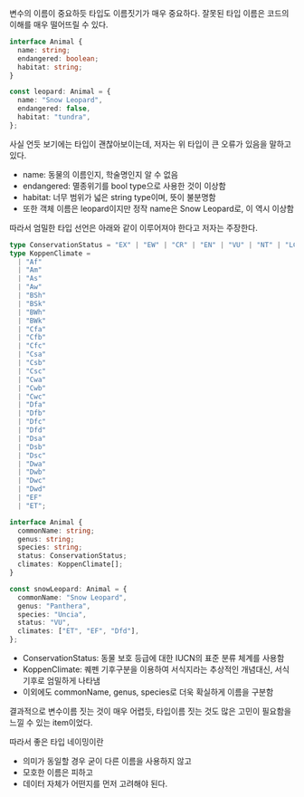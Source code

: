 변수의 이름이 중요하듯 타입도 이름짓기가 매우 중요하다.
잘못된 타입 이름은 코드의 이해를 매우 떨어뜨릴 수 있다.

```typescript
interface Animal {
  name: string;
  endangered: boolean;
  habitat: string;
}

const leopard: Animal = {
  name: "Snow Leopard",
  endangered: false,
  habitat: "tundra",
};
```

사실 언듯 보기에는 타입이 괜찮아보이는데, 저자는 위 타입이 큰 오류가 있음을 말하고 있다.

- name: 동물의 이름인지, 학술명인지 알 수 없음
- endangered: 멸종위기를 bool type으로 사용한 것이 이상함
- habitat: 너무 범위가 넓은 string type이며, 뜻이 불분명함
- 또한 객체 이름은 leopard이지만 정작 name은 Snow Leopard로, 이 역시 이상함

따라서 엄밀한 타입 선언은 아래와 같이 이루어져야 한다고 저자는 주장한다.

```typescript
type ConservationStatus = "EX" | "EW" | "CR" | "EN" | "VU" | "NT" | "LC";
type KoppenClimate =
  | "Af"
  | "Am"
  | "As"
  | "Aw"
  | "BSh"
  | "BSk"
  | "BWh"
  | "BWk"
  | "Cfa"
  | "Cfb"
  | "Cfc"
  | "Csa"
  | "Csb"
  | "Csc"
  | "Cwa"
  | "Cwb"
  | "Cwc"
  | "Dfa"
  | "Dfb"
  | "Dfc"
  | "Dfd"
  | "Dsa"
  | "Dsb"
  | "Dsc"
  | "Dwa"
  | "Dwb"
  | "Dwc"
  | "Dwd"
  | "EF"
  | "ET";

interface Animal {
  commonName: string;
  genus: string;
  species: string;
  status: ConservationStatus;
  climates: KoppenClimate[];
}

const snowLeopard: Animal = {
  commonName: "Snow Leopard",
  genus: "Panthera",
  species: "Uncia",
  status: "VU",
  climates: ["ET", "EF", "Dfd"],
};
```

- ConservationStatus: 동물 보호 등급에 대한 IUCN의 표준 분류 체계를 사용함
- KoppenClimate: 퀘펜 기후구분을 이용하여 서식지라는 추상적인 개념대신, 서식기후로 엄밀하게 나타냄
- 이외에도 commonName, genus, species로 더욱 확실하게 이름을 구분함

결과적으로 변수이름 짓는 것이 매우 어렵듯, 타입이름 짓는 것도 많은 고민이 필요함을 느낄 수 있는 item이었다.

따라서 좋은 타입 네이밍이란

- 의미가 동일할 경우 굳이 다른 이름을 사용하지 않고
- 모호한 이름은 피하고
- 데이터 자체가 어떤지를 먼저 고려해야 된다.
